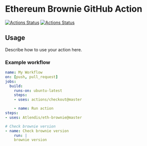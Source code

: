 # Ethereum Brownie GitHub Action

[![Actions Status](https://github.com/jacobtomlinson/python-container-action/workflows/Lint/badge.svg)](https://github.com/Atlendis/eth-brownie/actions)
[![Actions Status](https://github.com/jacobtomlinson/python-container-action/workflows/Integration%20Test/badge.svg)](https://github.com/Atlendis/eth-brownie/actions)

## Usage

Describe how to use your action here.

### Example workflow

```yaml
name: My Workflow
on: [push, pull_request]
jobs:
  build:
    runs-on: ubuntu-latest
    steps:
    - uses: actions/checkout@master

    - name: Run action
steps:
- uses: Atlendis/eth-brownie@master

# Check brownie version
- name: Check brownie version
    run: |
    brownie version
```